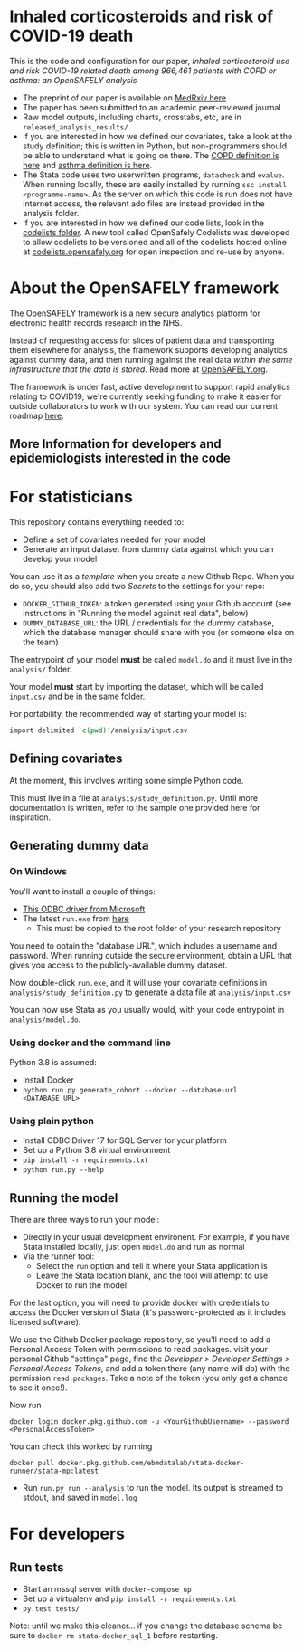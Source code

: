 # Inhaled corticosteroids and risk of COVID-19 death

This is the code and configuration for our paper, _Inhaled corticosteroid use and risk COVID-19 related death among 966,461 patients with COPD or asthma: an OpenSAFELY analysis_

* The preprint of our paper is available on [MedRxiv here](https://www.medrxiv.org/content/10.1101/2020.06.19.20135491v1)
* The paper has been submitted to an academic peer-reviewed journal 
* Raw model outputs, including charts, crosstabs, etc, are in `released_analysis_results/`
* If you are interested in how we defined our covariates, take a look at the study definition; this is written in Python, but non-programmers should be able to understand what is going on there. The [COPD definition is here](https://github.com/opensafely/ics-research/blob/master/analysis/study_definition_copd.py) and [asthma definition is here](https://github.com/opensafely/ics-research/blob/master/analysis/study_definition_asthma.py).
* The Stata code uses two userwritten programs, ```datacheck``` and ```evalue```. When running locally, these are easily installed by running ```ssc install <programme-name>```. As the server on which this code is run does not have internet access, the relevant ado files are instead provided in the analysis folder. 
* If you are interested in how we defined our code lists, look in the [codelists folder](./codelists/). A new tool
called OpenSafely Codelists was developed to allow codelists to be versioned and all of the codelists hosted online at [codelists.opensafely.org](http://codelists.opensafely.org) for open inspection and re-use by anyone.

# About the OpenSAFELY framework

The OpenSAFELY framework is a new secure analytics platform for
electronic health records research in the NHS.

Instead of requesting access for slices of patient data and
transporting them elsewhere for analysis, the framework supports
developing analytics against dummy data, and then running against the
real data *within the same infrastructure that the data is stored*.
Read more at [OpenSAFELY.org](https://opensafely.org).

The framework is under fast, active development to support rapid
analytics relating to COVID19; we're currently seeking funding to make
it easier for outside collaborators to work with our system.  You can
read our current roadmap [here](https://github.com/ebmdatalab/opensafely-research-template/blob/master/ROADMAP.md).







## More Information for developers and epidemiologists interested in the code

# For statisticians

This repository contains everything needed to:

* Define a set of covariates needed for your model
* Generate an input dataset from dummy data against which you can develop your model

You can use it as a *template* when you create a new Github Repo.  When you do so, you should also add two *Secrets* to the settings for your repo:

 * `DOCKER_GITHUB_TOKEN`: a token generated using your Github account (see instructions in "Running the model against real data", below)
 * `DUMMY_DATABASE_URL`: the URL / credentials for the dummy database, which the database manager should share with you (or someone else on the team)

The entrypoint of your model **must** be called `model.do` and it must
live in the `analysis/` folder.

Your model **must** start by importing the dataset, which will be called
`input.csv` and be in the same folder.

For portability, the recommended way of starting your model is:

```stata
import delimited `c(pwd)'/analysis/input.csv
```

## Defining covariates

At the moment, this involves writing some simple Python code.

This must live in a file at `analysis/study_definition.py`.  Until
more documentation is written, refer to the sample one provided here
for inspiration.

## Generating dummy data

### On Windows
You'll want to install a couple of things:

* [This ODBC driver from Microsoft]( https://www.microsoft.com/en-us/download/details.aspx?id=56567)
* The latest `run.exe` from [here](https://github.com/ebmdatalab/opencorona-research-template/releases)
  * This must be copied to the root folder of your research repository

You need to obtain the "database URL", which includes a username and
password.  When running outside the secure environment, obtain a URL
that gives you access to the publicly-available dummy dataset.

Now double-click `run.exe`, and it will use your covariate definitions
in `analysis/study_definition.py` to generate a data file at `analysis/input.csv`

You can now use Stata as you usually would, with your code entrypoint
in `analysis/model.do`.

### Using docker and the command line

Python 3.8 is assumed:

* Install Docker
* `python run.py generate_cohort --docker --database-url <DATABASE_URL>`

### Using plain python

* Install ODBC Driver 17 for SQL Server for your platform
* Set up a Python 3.8 virtual environment
* `pip install -r requirements.txt`
* `python run.py --help`

## Running the model

There are three ways to run your model:

* Directly in your usual development environent. For example, if you have Stata installed locally, just open `model.do` and run as normal
* Via the runner tool:
   * Select the `run` option and tell it where your Stata application is
   * Leave the Stata location blank, and the tool will attempt to use Docker to run the model

For the last option, you will need to provide docker with credentials
to access the Docker version of Stata (it's password-protected as it
includes licensed software).

We use the Github Docker package repository, so you'll need to add a
Personal Access Token with permissions to read packages. visit your
personal Github "settings" page, find the *Developer > Developer
Settings > Personal Access Tokens*, and add a token there (any name
will do) with the permission `read:packages`. Take a note of the token
(you only get a chance to see it once!).

Now run

    docker login docker.pkg.github.com -u <YourGithubUsername> --password <PersonalAccessToken>

You can check this worked by running

    docker pull docker.pkg.github.com/ebmdatalab/stata-docker-runner/stata-mp:latest

* Run `run.py run --analysis` to run the model. Its output is streamed to stdout, and saved in `model.log`

# For developers

## Run tests

* Start an mssql server with `docker-compose up`
* Set up a virtualenv and `pip install -r requirements.txt`
* `py.test tests/`

Note: until we make this cleaner... if you change the database schema
be sure to `docker rm stata-docker_sql_1` before restarting.
